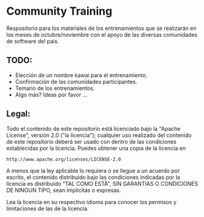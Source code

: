 # Community Training

Respositorio para los materiales de los entrenamientos que se realizarán en los
meses de octubre/noviembre con el apoyo de las diversas comunidades de software
del pais.

## TODO:
* Elección de un nombre kawai para el entrenamiento.
* Confirmación de las comunidades participantes.
* Temario de los entrenamientos.
* Algo más? Ideas por favor ...

## Legal:

Todo el contenido de este repositorio está licenciado bajo la "Apache License",
versión 2.0 ("la licencia"); cualquier uso realizado del contenido de este 
repositorio deberá ser usado con dentro de las condiciones establecidas por 
la licencia. Puedes obtener una copia de la licencia en

    http://www.apache.org/licenses/LICENSE-2.0

A menos que la ley aplicable lo requiera o se llegue a un acuerdo por escrito,
el contenido distribuido bajo las condiciones indicadas por la licencia es
distribuido "TAL COMO ESTÄ", SIN GARANTIAS O CONDICIONES DE NINGUN TIPO, sean
implicitas o expresas.

Lea la licencia en su respectivo idioma para conocer los permisos y 
limitaciones de las de la licencia.
